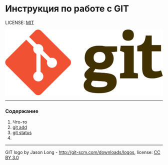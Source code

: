 # Инструкция по работе с GIT

LICENSE: [MIT](./license.md)

![git-logo](./assets/2880px-Git-logo.svg.png)

---

### Содержание

1. Что-то
2. [git add](./add.md)
3. [git status](./status.md)
4.






---

GIT logo by Jason Long - http://git-scm.com/downloads/logos, license: [CC BY 3.0](https://creativecommons.org/licenses/by/3.0/)
